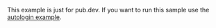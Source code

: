 This example is just for pub.dev. If you want to run this sample use the
[autologin example](../../../autologin/example).
